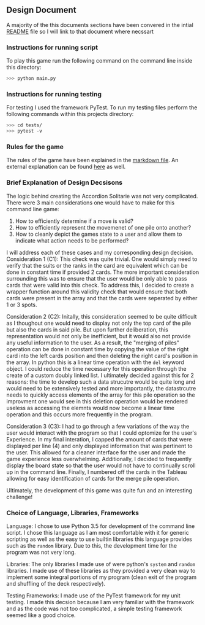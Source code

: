 ## Design Document
A majority of the this documents sections have been convered in the intial [README] file so I will link to that document where necssart

### Instructions for running script
To play this game run the following command on the command line inside this directory:
```bash
>>> python main.py
```

### Instructions for running testing
For testing I used the framework PyTest. To run my testing files perform the following commands within this projects directory:
```bash
>>> cd tests/
>>> pytest -v
```

### Rules for the game
The rules of the game have been explained in the [markdown file]. An external explanation can be found [here] as well.

### Brief Explanation of Design Decsisons
The logic behind creating the Accordion Solitarie was not very complicated. There were 3 main considerations one would have to make for this command line game:
1. How to efficiently determine if a move is valid?
2. How to efficiently represent the movemenet of one pile onto another?
3. How to cleanly depict the games state to a user and allow them to indicate what action needs to be performed?

I will address each of these cases and my corresponding design decision.
Consideration 1 (C1): This check was quite trivial. One would simply need to verify that the suits or the ranks in the card are equivalent which can be done in constant time if provided 2 cards. The more important consideration surrounding this was to ensure that the user would be only able to pass cards that were valid into this check. To address this, I decided to create a wrapper function around this validity check that would ensure that both cards were present in the array and that the cards were seperated by either 1 or 3 spots.


Consideration 2 (C2): Initally, this consideration seemed to be quite difficult as I thoughout one would need to display not only the top card of the pile but also the cards in said pile. But upon further deliberation, this representation would not only be inefficient, but it would also not provide any useful information to the user. As a result, the "merging of piles" operation can be done in constant time by copying the value of the right card into the left cards position and then deleting the right card's position in the array. In python this is a linear time operation with the `del` keyword object. I could reduce the time necessary for this operation through the create of a custom doubly linked list. I ultimately decided against this for 2 reasons: the time to develop such a data strucutre would be quite long and would need to be extensively tested and more importantly, the datastrcutre needs to quickly access elements of the array for this pile operation so the improvment one would see in this deletion operation would be rendered useless as accessing the elemnts would now become a linear time operation and this occurs more frequently in the program.

Consideration 3 (C3): I had to go through a few variations of the way the user would interact with the program so that I could optomize for the user's Experience. In my final interation, I capped the amount of cards that were displayed per line (4) and only displayed information that was pertinent to the user. This allowed for a cleaner interface for the user and made the game experience less overwhelming. Additionally, I decided to frequently display the board state so that the user would not have to continually scroll up in the command line. Finally, I numbered off the cards in the Tableau allowing for easy identification of cards for the merge pile operation.

Ultimately, the development of this game was quite fun and an interesting challenge!

### Choice of Language, Libraries, Frameworks
Language: I chose to use Python 3.5 for development of the command line script. I chose this language as I am most comfortable with it for generic scripting as well as the easy to use builtin libraries this language provides such as the `random` library. Due to this, the development time for the program was not very long.

Libraries: The only libraries I made use of were python's `system` and `random` libraries. I made use of these libraries as they provided a very clean way to implement some integral portions of my program (clean exit of the program and shuffling of the deck respectively).

Testing Frameworks: I made use of the PyTest framework for my unit testing. I made this decsion because I am very familiar with the framework and as the code was not too complicated, a simple testing framework seemed like a good choice.

[README]:https://github.com/akiljames83/Accordion-Solitaire#welcome-to-accordion-solitaire
[markdown file]:https://github.com/akiljames83/Accordion-Solitaire#game-rules
[here]:https://www.bvssolitaire.com/rules/accordion.htm